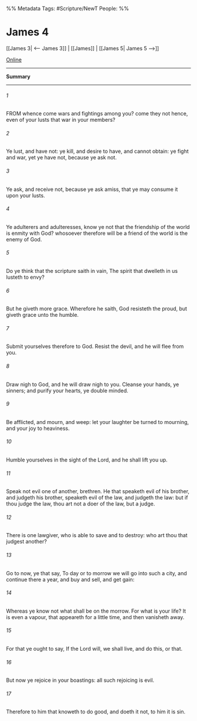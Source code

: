 %% Metadata
Tags: #Scripture/NewT
People: 
%%
# James 4
[[James 3| <-- James 3]] | [[James]] | [[James 5| James 5 -->]]

[Online](https://churchofjesuschrist.org/study/scriptures/nt/james/4?lang=eng)

---
__Summary__



---
###### 1
FROM whence come wars and fightings among you? come they not hence, even of your lusts that war in your members?
###### 2
Ye lust, and have not: ye kill, and desire to have, and cannot obtain: ye fight and war, yet ye have not, because ye ask not.
###### 3
Ye ask, and receive not, because ye ask amiss, that ye may consume it upon your lusts.
###### 4
Ye adulterers and adulteresses, know ye not that the friendship of the world is enmity with God? whosoever therefore will be a friend of the world is the enemy of God.
###### 5
Do ye think that the scripture saith in vain, The spirit that dwelleth in us lusteth to envy?
###### 6
But he giveth more grace. Wherefore he saith, God resisteth the proud, but giveth grace unto the humble.
###### 7
Submit yourselves therefore to God. Resist the devil, and he will flee from you.
###### 8
Draw nigh to God, and he will draw nigh to you. Cleanse your hands, ye sinners; and purify your hearts, ye double minded.
###### 9
Be afflicted, and mourn, and weep: let your laughter be turned to mourning, and your joy to heaviness.
###### 10
Humble yourselves in the sight of the Lord, and he shall lift you up.
###### 11
Speak not evil one of another, brethren. He that speaketh evil of his brother, and judgeth his brother, speaketh evil of the law, and judgeth the law: but if thou judge the law, thou art not a doer of the law, but a judge.
###### 12
There is one lawgiver, who is able to save and to destroy: who art thou that judgest another?
###### 13
Go to now, ye that say, To day or to morrow we will go into such a city, and continue there a year, and buy and sell, and get gain:
###### 14
Whereas ye know not what shall be on the morrow. For what is your life? It is even a vapour, that appeareth for a little time, and then vanisheth away.
###### 15
For that ye ought to say, If the Lord will, we shall live, and do this, or that.
###### 16
But now ye rejoice in your boastings: all such rejoicing is evil.
###### 17
Therefore to him that knoweth to do good, and doeth it not, to him it is sin.



